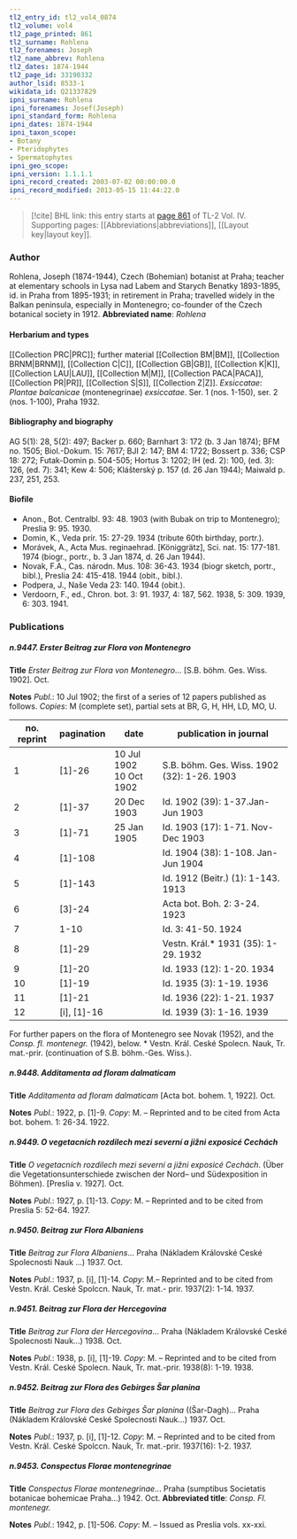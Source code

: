 ```yaml
---
tl2_entry_id: tl2_vol4_0874
tl2_volume: vol4
tl2_page_printed: 861
tl2_surname: Rohlena
tl2_forenames: Joseph
tl2_name_abbrev: Rohlena
tl2_dates: 1874-1944
tl2_page_id: 33190332
author_lsid: 8533-1
wikidata_id: Q21337829
ipni_surname: Rohlena
ipni_forenames: Josef(Joseph)
ipni_standard_form: Rohlena
ipni_dates: 1874-1944
ipni_taxon_scope: 
- Botany
- Pteridophytes
- Spermatophytes
ipni_geo_scope: 
ipni_version: 1.1.1.1
ipni_record_created: 2003-07-02 00:00:00.0
ipni_record_modified: 2013-05-15 11:44:22.0
---
```



> [!cite] BHL link: this entry starts at [page 861](https://www.biodiversitylibrary.org/page/33190332) of TL-2 Vol. IV.
> Supporting pages: [[Abbreviations|abbreviations]], [[Layout key|layout key]].

### Author

Rohlena, Joseph (1874-1944), Czech (Bohemian) botanist at Praha; teacher at elementary schools in Lysa nad Labem and Starych Benatky 1893-1895, id. in Praha from 1895-1931; in retirement in Praha; travelled widely in the Balkan peninsula, especially in Montenegro; co-founder of the Czech botanical society in 1912. 
**Abbreviated name**: *Rohlena*

#### Herbarium and types

[[Collection PRC|PRC]]; further material [[Collection BM|BM]], [[Collection BRNM|BRNM]], [[Collection C|C]], [[Collection GB|GB]], [[Collection K|K]], [[Collection LAU|LAU]], [[Collection M|M]], [[Collection PACA|PACA]], [[Collection PR|PR]], [[Collection S|S]], [[Collection Z|Z]].
*Exsiccatae*: *Plantae balcanicae* (montenegrinae) *exsiccatae*. Ser. 1 (nos. 1-150), ser. 2 (nos. 1-100), Praha 1932.

#### Bibliography and biography

AG 5(1): 28, 5(2): 497; Backer p. 660; Barnhart 3: 172 (b. 3 Jan 1874); BFM no. 1505; Biol.-Dokum. 15: 7617; BJI 2: 147; BM 4: 1722; Bossert p. 336; CSP 18: 272; Futak-Domin p. 504-505; Hortus 3: 1202; IH (ed. 2): 100, (ed. 3): 126, (ed. 7): 341; Kew 4: 506; Klášterský p. 157 (d. 26 Jan 1944); Maiwald p. 237, 251, 253.

#### Biofile

- Anon., Bot. Centralbl. 93: 48. 1903 (with Bubak on trip to Montenegro); Preslia 9: 95. 1930.
- Domin, K., Veda prír. 15: 27-29. 1934 (tribute 60th birthday, portr.).
- Morávek, A., Acta Mus. reginaehrad. \[Königgrätz\], Sci. nat. 15: 177-181. 1974 (biogr., portr., b. 3 Jan 1874, d. 26 Jan 1944).
- Novak, F.A., Cas. národn. Mus. 108: 36-43. 1934 (biogr sketch, portr., bibl.), Preslia 24: 415-418. 1944 (obit., bibl.).
- Podpera, J., Naše Veda 23: 140. 1944 (obit.).
- Verdoorn, F., ed., Chron. bot. 3: 91. 1937, 4: 187, 562. 1938, 5: 309. 1939, 6: 303. 1941.

### Publications

##### n.9447. Erster Beitrag zur Flora von Montenegro

**Title**
*Erster Beitrag zur Flora von Montenegro*... \[S.B. böhm. Ges. Wiss. 1902\]. Oct.

**Notes**
*Publ*.: 10 Jul 1902; the first of a series of 12 papers published as follows. *Copies*: M (complete set), partial sets at BR, G, H, HH, LD, MO, U.

|no. reprint	|pagination	|date	|publication in journal|
|---	|---	|---	|---	|
|1	|\[1\]-26	|10 Jul 1902<br/>10 Oct 1902	|S.B. böhm. Ges. Wiss. 1902 (32): 1-26. 1903
|2	|\[1\]-37	|20 Dec 1903	|Id. 1902 (39): 1-37.Jan-Jun 1903
|3	|\[1\]-71	|25 Jan 1905	|Id. 1903 (17): 1-71. Nov-Dec 1903
|4	|\[1\]-108	|	|Id. 1904 (38): 1-108. Jan-Jun 1904
|5	|\[1\]-143	|	|Id. 1912 (Beitr.) (1): 1-143. 1913
|6	|\[3\]-24	|	|Acta bot. Boh. 2: 3-24. 1923
|7	|1-10	|	|Id. 3: 41-50. 1924
|8	|\[1\]-29	|	|Vestn. Král.\* 1931 (35): 1-29. 1932
|9	|\[1\]-20	|	|Id. 1933 (12): 1-20. 1934
|10	|\[1\]-19	|	|Id. 1935 (3): 1-19. 1936
|11	|\[1\]-21	|	|Id. 1936 (22): 1-21. 1937
|12	|\[i\], \[1\]-16	|	|Id. 1939 (3): 1-16. 1939

For further papers on the flora of Montenegro see Novak (1952), and the *Consp. fl. montenegr.* (1942), below.
\* Vestn. Král. Ceské Spolecn. Nauk, Tr. mat.-prir. (continuation of S.B. böhm.-Ges. Wiss.).

##### n.9448. Additamenta ad floram dalmaticam

**Title**
*Additamenta ad floram dalmaticam* \[Acta bot. bohem. 1, 1922\]. Oct.

**Notes**
*Publ*.: 1922, p. \[1\]-9. *Copy*: M. – Reprinted and to be cited from Acta bot. bohem. 1: 26-34. 1922.

##### n.9449. O vegetacních rozdilech mezi severní a jižni exposicé Cechách

**Title**
*O vegetacních rozdilech mezi severní a jižni exposicé Cechách*. (Über die Vegetationsunterschiede zwischen der Nord– und Südexposition in Böhmen). \[Preslia v. 1927\]. Oct.

**Notes**
*Publ*.: 1927, p. \[1\]-13. *Copy*: M. – Reprinted and to be cited from Preslia 5: 52-64. 1927.

##### n.9450. Beitrag zur Flora Albaniens

**Title**
*Beitrag zur Flora Albaniens*... Praha (Nákladem Královské Ceské Spolecnosti Nauk ...) 1937. Oct.

**Notes**
*Publ*.: 1937, p. \[i\], \[1\]-14. *Copy*: M.– Reprinted and to be cited from Vestn. Král. Ceské Spolccn. Nauk, Tr. mat.- prir. 1937(2): 1-14. 1937.

##### n.9451. Beitrag zur Flora der Hercegovina

**Title**
*Beitrag zur Flora der Hercegovina*... Praha (Nákladem Královské Ceské Spolecnosti Nauk...) 1938. Oct.

**Notes**
*Publ*.: 1938, p. \[i\], \[1\]-19. *Copy*: M. – Reprinted and to be cited from Vestn. Král. Ceské Spolecn. Nauk, Tr. mat.-prir. 1938(8): 1-19. 1938.

##### n.9452. Beitrag zur Flora des Gebirges Šar planina

**Title**
*Beitrag zur Flora des Gebirges Šar planina* ((Šar-Dagh)... Praha (Nákladem Královské Ceské Spolecnosti Nauk...) 1937. Oct.

**Notes**
*Publ*.: 1937, p. \[i\], \[1\]-12. *Copy*: M. – Reprinted and to be cited from Vestn. Král. Ceské Spolccn. Nauk, Tr. mat.-prir. 1937(16): 1-2. 1937.

##### n.9453. Conspectus Florae montenegrinae

**Title**
*Conspectus Florae montenegrinae*... Praha (sumptibus Societatis botanicae bohemicae Praha...) 1942. Oct.
**Abbreviated title**: *Consp. Fl. montenegr.*

**Notes**
*Publ*.: 1942, p. \[1\]-506. *Copy*: M. – Issued as Preslia vols. xx-xxi.

